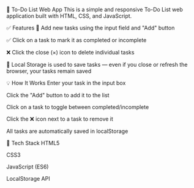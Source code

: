 📝 To-Do List Web App
This is a simple and responsive To-Do List web application built with HTML, CSS, and JavaScript.

✅ Features
🧾 Add new tasks using the input field and "Add" button

✅ Click on a task to mark it as completed or incomplete

❌ Click the close (×) icon to delete individual tasks

💾 Local Storage is used to save tasks — even if you close or refresh the browser, your tasks remain saved

💡 How It Works
Enter your task in the input box

Click the "Add" button to add it to the list

Click on a task to toggle between completed/incomplete

Click the ❌ icon next to a task to remove it

All tasks are automatically saved in localStorage

🚀 Tech Stack
HTML5

CSS3

JavaScript (ES6)

LocalStorage API
